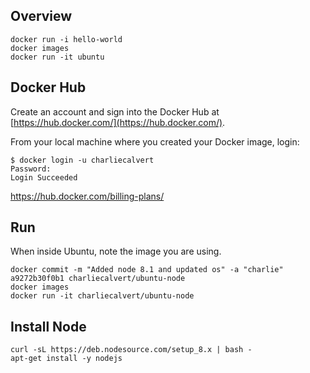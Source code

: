 ## Overview


```nohighlighting
docker run -i hello-world
docker images
docker run -it ubuntu
```

## Docker Hub

Create an account and sign into the Docker Hub at [https://hub.docker.com/](https://hub.docker.com/).

From your local machine where you created your Docker image, login:

```nohighlighting
$ docker login -u charliecalvert
Password:
Login Succeeded
```

https://hub.docker.com/billing-plans/

## Run

When inside Ubuntu, note the image you are using.

```nohighlighting
docker commit -m "Added node 8.1 and updated os" -a "charlie" a9272b30f0b1 charliecalvert/ubuntu-node
docker images
docker run -it charliecalvert/ubuntu-node
```

## Install Node

```nohighlighting
curl -sL https://deb.nodesource.com/setup_8.x | bash -
apt-get install -y nodejs
```
